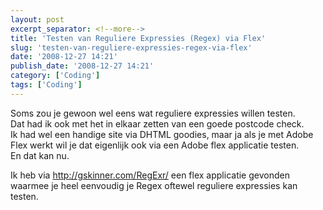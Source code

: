 ```yaml
---
layout: post
excerpt_separator: <!--more-->
title: 'Testen van Reguliere Expressies (Regex) via Flex'
slug: 'testen-van-reguliere-expressies-regex-via-flex'
date: '2008-12-27 14:21'
publish_date: '2008-12-27 14:21'
category: ['Coding']
tags: ['Coding']
---
```

Soms zou je gewoon wel eens wat reguliere expressies willen testen.  
Dat had ik ook met het in elkaar zetten van een goede postcode check.  
Ik had wel een handige site via DHTML goodies, maar ja als je met Adobe Flex
werkt wil je dat eigenlijk ook via een Adobe flex applicatie testen.  
En dat kan nu.  
  
  
Ik heb via <http://gskinner.com/RegExr/> een flex applicatie gevonden waarmee
je heel eenvoudig je Regex oftewel reguliere expressies kan testen.

